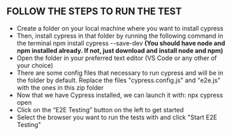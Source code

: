 ## FOLLOW THE STEPS TO RUN THE TEST
- Create a folder on your local machine where you want to install cypress
- Then, install cypress in that folder by running the following command in the terminal
  npm install cypress --save-dev 
  __(You should have node and npm installed already. If not, just download and install node and npm)__
- Open the folder in your preferred text editor (VS Code or any other of your choice)
- There are some config files that necessary to run cypress and will be in the folder by default. Replace the files "cypress.config.js" and "e2e.js" with the ones in this zip folder
- Now that we have Cypress installed, we can launch it with:
  npx cypress open
- Click on the “E2E Testing” button on the left to get started
- Select the browser you want to run the tests with and click "Start E2E Testing" 
